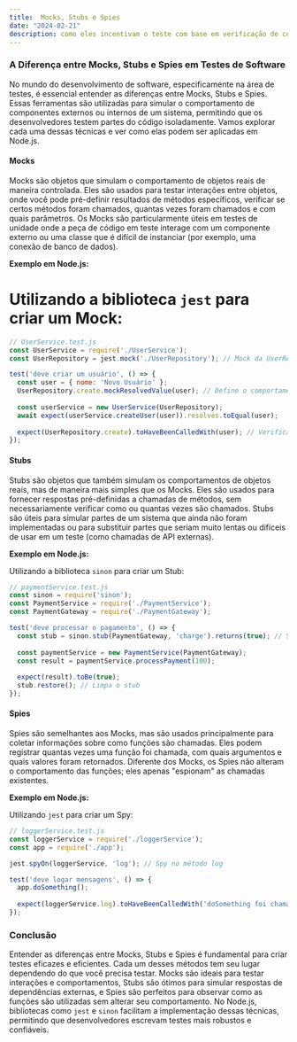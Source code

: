 ```yaml
---
title:  Mocks, Stubs e Spies
date: "2024-02-21"
description: como eles incentivam o teste com base em verificação de comportamento e como a comunidade ao seu redor os usa para desenvolver um estilo diferente de teste.
---
```


### A Diferença entre Mocks, Stubs e Spies em Testes de Software

No mundo do desenvolvimento de software, especificamente na área de testes, é essencial entender as diferenças entre Mocks, Stubs e Spies. Essas ferramentas são utilizadas para simular o comportamento de componentes externos ou internos de um sistema, permitindo que os desenvolvedores testem partes do código isoladamente. Vamos explorar cada uma dessas técnicas e ver como elas podem ser aplicadas em Node.js.

#### Mocks

Mocks são objetos que simulam o comportamento de objetos reais de maneira controlada. Eles são usados para testar interações entre objetos, onde você pode pré-definir resultados de métodos específicos, verificar se certos métodos foram chamados, quantas vezes foram chamados e com quais parâmetros. Os Mocks são particularmente úteis em testes de unidade onde a peça de código em teste interage com um componente externo ou uma classe que é difícil de instanciar (por exemplo, uma conexão de banco de dados).

**Exemplo em Node.js:**

Utilizando a biblioteca `jest` para criar um Mock:
=
```javascript
// UserService.test.js
const UserService = require('./UserService');
const UserRepository = jest.mock('./UserRepository'); // Mock da UserRepository

test('deve criar um usuário', () => {
  const user = { nome: 'Novo Usuário' };
  UserRepository.create.mockResolvedValue(user); // Define o comportamento mockado
  
  const userService = new UserService(UserRepository);
  await expect(userService.createUser(user)).resolves.toEqual(user);
  
  expect(UserRepository.create).toHaveBeenCalledWith(user); // Verifica a chamada do método mockado
});
```

#### Stubs

Stubs são objetos que também simulam os comportamentos de objetos reais, mas de maneira mais simples que os Mocks. Eles são usados para fornecer respostas pré-definidas a chamadas de métodos, sem necessariamente verificar como ou quantas vezes são chamados. Stubs são úteis para simular partes de um sistema que ainda não foram implementadas ou para substituir partes que seriam muito lentas ou difíceis de usar em um teste (como chamadas de API externas).

**Exemplo em Node.js:**

Utilizando a biblioteca `sinon` para criar um Stub:

```javascript
// paymentService.test.js
const sinon = require('sinon');
const PaymentService = require('./PaymentService');
const PaymentGateway = require('./PaymentGateway');

test('deve processar o pagamento', () => {
  const stub = sinon.stub(PaymentGateway, 'charge').returns(true); // Stub do método charge
  
  const paymentService = new PaymentService(PaymentGateway);
  const result = paymentService.processPayment(100);
  
  expect(result).toBe(true);
  stub.restore(); // Limpa o stub
});
```

#### Spies

Spies são semelhantes aos Mocks, mas são usados principalmente para coletar informações sobre como funções são chamadas. Eles podem registrar quantas vezes uma função foi chamada, com quais argumentos e quais valores foram retornados. Diferente dos Mocks, os Spies não alteram o comportamento das funções; eles apenas "espionam" as chamadas existentes.

**Exemplo em Node.js:**

Utilizando `jest` para criar um Spy:

```javascript
// loggerService.test.js
const loggerService = require('./loggerService');
const app = require('./app');

jest.spyOn(loggerService, 'log'); // Spy no método log

test('deve logar mensagens', () => {
  app.doSomething();
  
  expect(loggerService.log).toHaveBeenCalledWith('doSomething foi chamado');
});
```

### Conclusão

Entender as diferenças entre Mocks, Stubs e Spies é fundamental para criar testes eficazes e eficientes. Cada um desses métodos tem seu lugar dependendo do que você precisa testar. Mocks são ideais para testar interações e comportamentos, Stubs são ótimos para simular respostas de dependências externas, e Spies são perfeitos para observar como as funções são utilizadas sem alterar seu comportamento. No Node.js, bibliotecas como `jest` e `sinon` facilitam a implementação dessas técnicas, permitindo que desenvolvedores escrevam testes mais robustos e confiáveis.
